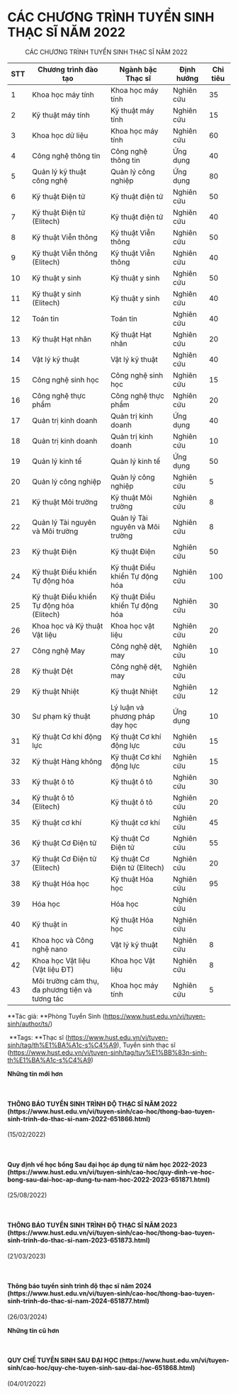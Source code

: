 # CÁC CHƯƠNG TRÌNH TUYỂN SINH THẠC SĨ NĂM 2022

<figure class="article center">
CÁC CHƯƠNG TRÌNH TUYỂN SINH THẠC SĨ NĂM 2022
</figure>

| STT | Chương trình đào tạo | Ngành bậc Thạc sĩ | Định hướng | Chỉ tiêu |
|---|---|---|---|---|
| 1 | Khoa học máy tính | Khoa học máy tính | Nghiên cứu | 35 |
| 2 | Kỹ thuật máy tính | Kỹ thuật máy tính | Nghiên cứu | 15 |
| 3 | Khoa học dữ liệu | Khoa học máy tính | Nghiên cứu | 60 |
| 4 | Công nghệ thông tin | Công nghệ thông tin | Ứng dụng | 40 |
| 5 | Quản lý kỹ thuật công nghệ | Quản lý công nghiệp | Ứng dụng | 80 |
| 6 | Kỹ thuật Điện tử | Kỹ thuật điện tử | Nghiên cứu | 50 |
| 7 | Kỹ thuật Điện tử (Elitech) | Kỹ thuật điện tử | Nghiên cứu | 40 |
| 8 | Kỹ thuật Viễn thông | Kỹ thuật Viễn thông | Nghiên cứu | 50 |
| 9 | Kỹ thuật Viễn thông (Elitech) | Kỹ thuật Viễn thông | Nghiên cứu | 40 |
| 10 | Kỹ thuật y sinh | Kỹ thuật y sinh | Nghiên cứu | 50 |
| 11 | Kỹ thuật y sinh (Elitech) | Kỹ thuật y sinh | Nghiên cứu | 40 |
| 12 | Toán tin | Toán tin | Nghiên cứu | 40 |
| 13 | Kỹ thuật Hạt nhân | Kỹ thuật Hạt nhân | Nghiên cứu | 20 |
| 14 | Vật lý kỹ thuật | Vật lý kỹ thuật | Nghiên cứu | 40 |
| 15 | Công nghệ sinh học | Công nghệ sinh học | Nghiên cứu | 15 |
| 16 | Công nghệ thực phẩm | Công nghệ thực phẩm | Nghiên cứu | 20 |
| 17 | Quản trị kinh doanh | Quản trị kinh doanh | Ứng dụng | 40 |
| 18 | Quản trị kinh doanh | Quản trị kinh doanh | Nghiên cứu | 10 |
| 19 | Quản lý kinh tế | Quản lý kinh tế | Ứng dụng | 50 |
| 20 | Quản lý công nghiệp | Quản lý công nghiệp | Nghiên cứu | 5 |
| 21 | Kỹ thuật Môi trường | Kỹ thuật Môi trường | Nghiên cứu | 8 |
| 22 | Quản lý Tài nguyên và Môi trường | Quản lý Tài nguyên và Môi trường | Nghiên cứu | 8 |
| 23 | Kỹ thuật Điện | Kỹ thuật Điện | Nghiên cứu | 50 |
| 24 | Kỹ thuật Điều khiển Tự động hóa | Kỹ thuật Điều khiển Tự động hóa | Nghiên cứu | 100 |
| 25 | Kỹ thuật Điều khiển Tự động hóa (Elitech) | Kỹ thuật Điều khiển Tự động hóa | Nghiên cứu | 30 |
| 26 | Khoa học và Kỹ thuật Vật liệu | Khoa học vật liệu | Nghiên cứu | 20 |
| 27 | Công nghệ May | Công nghệ dệt, may | Nghiên cứu | 10 |
| 28 | Kỹ thuật Dệt | Công nghệ dệt, may | Nghiên cứu |
| 29 | Kỹ thuật Nhiệt | Kỹ thuật Nhiệt | Nghiên cứu | 12 |
| 30 | Sư phạm kỹ thuật | Lý luận và phương pháp dạy học | Ứng dụng | 10 |
| 31 | Kỹ thuật Cơ khí động lực | Kỹ thuật Cơ khí động lực | Nghiên cứu | 15 |
| 32 | Kỹ thuật Hàng không | Kỹ thuật Cơ khí động lực | Nghiên cứu | 15 |
| 33 | Kỹ thuật ô tô | Kỹ thuật ô tô | Nghiên cứu | 30 |
| 34 | Kỹ thuật ô tô (Elitech) | Kỹ thuật ô tô | Nghiên cứu | 20 |
| 35 | Kỹ thuật cơ khí | Kỹ thuật cơ khí | Nghiên cứu | 45 |
| 36 | Kỹ thuật Cơ Điện tử | Kỹ thuật Cơ Điện tử | Nghiên cứu | 55 |
| 37 | Kỹ thuật Cơ Điện tử (Elitech) | Kỹ thuật Cơ Điện tử (Elitech) | Nghiên cứu | 20 |
| 38 | Kỹ thuật Hóa học | Kỹ thuật Hóa học | Nghiên cứu | 95 |
| 39 | Hóa học | Hóa học | Nghiên cứu |
| 40 | Kỹ thuật in | Kỹ thuật Hóa học | Nghiên cứu |
| 41 | Khoa học và Công nghệ nano | Vật lý kỹ thuật | Nghiên cứu | 8 |
| 42 | Khoa học Vật liệu (Vật liệu ĐT) | Khoa học Vật liệu | Nghiên cứu | 8 |
| 43 | Môi trường cảm thụ, đa phương tiện và tương tác | Khoa học máy tính | Nghiên cứu | 5 |

**Tác giả: **Phòng Tuyển Sinh (https://www.hust.edu.vn/vi/tuyen-sinh/author/ts/)

 **Tags: **Thạc sĩ (https://www.hust.edu.vn/vi/tuyen-sinh/tag/th%E1%BA%A1c-s%C4%A9), Tuyển sinh thạc sĩ (https://www.hust.edu.vn/vi/tuyen-sinh/tag/tuy%E1%BB%83n-sinh-th%E1%BA%A1c-s%C4%A9)

**Những tin mới hơn**

 
<h4>THÔNG BÁO TUYỂN SINH TRÌNH ĐỘ THẠC SĨ NĂM 2022 (https://www.hust.edu.vn/vi/tuyen-sinh/cao-hoc/thong-bao-tuyen-sinh-trinh-do-thac-si-nam-2022-651866.html)</h4>
(15/02/2022)

 
<h4>Quy định về học bổng Sau đại học áp dụng từ năm học 2022-2023 (https://www.hust.edu.vn/vi/tuyen-sinh/cao-hoc/quy-dinh-ve-hoc-bong-sau-dai-hoc-ap-dung-tu-nam-hoc-2022-2023-651871.html)</h4>
(25/08/2022)

 
<h4>THÔNG BÁO TUYỂN SINH TRÌNH ĐỘ THẠC SĨ NĂM 2023 (https://www.hust.edu.vn/vi/tuyen-sinh/cao-hoc/thong-bao-tuyen-sinh-trinh-do-thac-si-nam-2023-651873.html)</h4>
(21/03/2023)

 
<h4>Thông báo tuyển sinh trình độ thạc sĩ năm 2024 (https://www.hust.edu.vn/vi/tuyen-sinh/cao-hoc/thong-bao-tuyen-sinh-trinh-do-thac-si-nam-2024-651877.html)</h4>
(26/03/2024)

**Những tin cũ hơn**

 
<h4>QUY CHẾ TUYỂN SINH SAU ĐẠI HỌC (https://www.hust.edu.vn/vi/tuyen-sinh/cao-hoc/quy-che-tuyen-sinh-sau-dai-hoc-651868.html)</h4>
(04/01/2022)